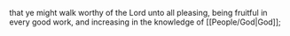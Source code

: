 that ye might walk worthy of the Lord unto all pleasing, being fruitful in every good work, and increasing in the knowledge of [[People/God\|God]];

